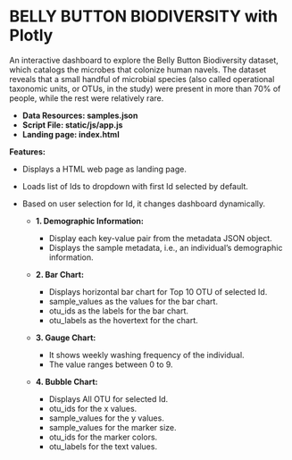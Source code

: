 # BELLY BUTTON BIODIVERSITY with Plotly

An interactive dashboard to explore the Belly Button Biodiversity dataset, which catalogs the microbes that colonize human navels. The dataset reveals that a small handful of microbial species (also called operational taxonomic units, or OTUs, in the study) were present in more than 70% of people, while the rest were relatively rare.
 
- **Data Resources: samples.json**
- **Script File: static/js/app.js**
- **Landing page: index.html**


**Features:**
- Displays a HTML web page as landing page.
- Loads list of Ids to dropdown with first Id selected by default.
- Based on user selection for Id, it changes dashboard dynamically. 

  - **1. Demographic Information:**
    - Display each key-value pair from the metadata JSON object.
    - Displays the sample metadata, i.e., an individual’s demographic information.

  - **2. Bar Chart:**
    - Displays horizontal bar chart for Top 10 OTU of selected Id.
    - sample_values as the values for the bar chart.
    - otu_ids as the labels for the bar chart.
    - otu_labels as the hovertext for the chart.

  - **3. Gauge Chart:**
    - It shows weekly washing frequency of the individual.
    - The value ranges between 0 to 9.

  - **4. Bubble Chart:**
    - Displays All OTU for selected Id.
    - otu_ids for the x values.
    - sample_values for the y values.
    - sample_values for the marker size.
    - otu_ids for the marker colors.
    - otu_labels for the text values.

